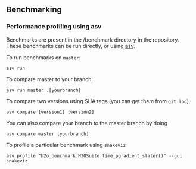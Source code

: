 Benchmarking 
-------------------------------

### Performance profiling using asv
Benchmarks are present in the /benchmark directory in the repository. These benchmarks can be run directly, or using [asv](https://asv.readthedocs.io).


To run benchmarks on `master`:
```
asv run
```

To compare master to your branch:
```
asv run master..[yourbranch]
```

To compare two versions using SHA tags (you can get them from `git log`).
```
asv compare [version1] [version2]
```
You can also compare your branch to the master branch by doing 
```
asv compare master [yourbranch]
```

To profile a particular benchmark using `snakeviz`

```
asv profile "h2o_benchmark.H2OSuite.time_pgradient_slater()" --gui snakeviz
```